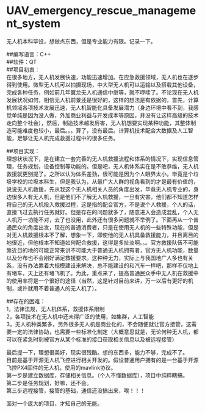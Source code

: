 # UAV_emergency_rescue_management_system
无人机本科毕设，想做点东西，但是专业能力有限。记录一下。

##编写语言：C++  
##软件：QT  
##项目初衷：  
    在很多地方，无人机发展快速，功能迅速增加。在应急救援领域，无人机也在逐步得到使用。微型无人机可以拍摄现场，中大型无人机可以运输以及搭载其他设备，完成各种任务，例如前几年翼龙无人机通信中继等，就不啰嗦了。不论现在无人机发展状况如何，相信无人机前景还是很好的，这样的想法是有依据的，首先，计算机领域各项技术发展迅速，无人机智能化具备发展潜力（身边环境中看不到，我感觉单纯是因为没人做，外加商业利益与开发成本等原因，并没有让这样高级的技术走向整个社会），然后，制造技术越发厉害，无人机想要实现某种功能，其整体制造可能难度也较小，最后。。。算了，没有最后。计算机技术配合大数据及人工智能，足够让无人机完成救援过程中的很多任务。  
    
##项目实现：  
    理想状状况下，是在建立一套完善的无人机救援流程和体系的情况下，实现信息管理，任务规划，设备控制等功能的。但是吧，无人机体系实在是不敢恭维，无人机救援就更别提了。之所以认为体系差劲，很可能是因为个人眼界太小，毕竟是个垃圾学校的垃圾本科生，但是我认为，从最广大人群的视角看到的才是最有价值的，说说无人机救援，先从我这个无人机相关人员的角度出发，毕竟无人机专业的，身边很多人有无人机，但是他们不了解无人机救援，一旦有灾害，他们都不知道怎样将自己的无人机投入救援过程，这是指的配合官方，不是说个人救援，个人的话，直接飞过去执行任务就好。但是存在的问题就多了，随意进入会造成混乱，个人无人机万一功能不对，去了也没用，此外还有很多问题就不举例了。下面再从一个普通民众的角度出发，现在的普通消费者，只是在使用无人机的一些特殊功能，但是对无人机救援根本不了解，想象一下，即使他的无人机具备救援能力，并且离目的地很近，但他根本不知道如何配合救援，这得是多扯淡啊。。。官方救援队伍不可能靠近目的地的可能正常来讲不可能大于普通无人机拥有者，官方无人机功能，数量以及分布也不会刚好满足救援要求。这种种无力，实际上与我国地广人多也有关系，没有办法靠着大规模建设来解决，总不能建设的和汽车一样吧，那样不仅地上有堵车，天上还有堵飞机了。为此，重点来了，提高普通民众手中无人机在救援中的使用率将是一个很好的途径（当然，这是针对目前来讲，万一以后有更好的机制，或许就用不着普通人的无人机了）。  

##存在的困难：  
    1，法律法规，无人机体系，救援体系限制  
    2，各项技术在无人机中还未得广泛的使用，如集群，人工智能  
    3，无人机种类繁多，另外很多无人机是商业化的，不会随便就让官方接管，这需要一定的法律协助，也需要一些标准化制定（大概意思就是，无论何种无人机，都可以在紧急时刻被官方从某个标准的接口获取相关信息以及被远程接管）  

最后提一下，理想很美好，现实很残酷。想的东西多，能力不够，完成不了。  
目前是基于开源无人机飞控进行相关开发的。假设普通用户拥有的是一台基于开源飞控PX4固件的无人机，使用的mavlink协议。  
第一步是建立数据库，存储相关信息。（个人不懂数据库），项目中纯粹瞎搞。  
第二步是任务规划，好嘛，还不会。  
第三步远程接管，接管的基础，通信还没搞出来，唉！！！  

面对一个庞大的项目，才知自己的无能。
